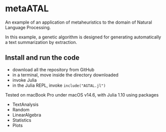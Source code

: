 # metaATAL
An example of an application of metaheuristics to the domain of Natural Language Processing. 

In this example, a genetic algorithm is designed for generating automatically a text summarization by extraction.

## Install and run the code

- download all the repository from GitHub
- in a terminal, move inside the directory downloaded
- invoke Julia
- in the Julia REPL, invoke `include("AGTAL.jl")`

Tested on macBook Pro under macOS v14.6, with Julia 1.10 using packages
- TextAnalysis
- Random
- LinearAlgebra
- Statistics
- Plots

